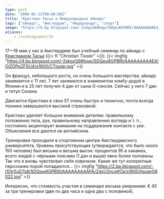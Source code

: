 ```yaml
---
type: post
date: "2008-05-21T00:00:00Z"
title: "Кристиан Тисье и Международное Айкидо"
tags: ["айкидо", "Амстердам", "Нидерланды", "спорт"]
image: "https://4.bp.blogspot.com/-2skgzQ66hqw/SDQpu8GPBRI/AAAAAAAAAE4/OjZOPpZFSU4/s1600/CTissier.jpg"
aliases:
    - /ru/blog/post/15
---
```


17—18 мая у нас в Амстердаме был учебный семинар по айкидо с [Кристианом Тисье](http://www.christiantissier.com/) ({{< fl "Christian Tissier" >}}).
{{< imgfig "https://4.bp.blogspot.com/-2skgzQ66hqw/SDQpu8GPBRI/AAAAAAAAAE4/OjZOPpZFSU4/s1600/CTissier.jpg" >}}

Он француз, небольшого роста, но очень большого мастерства: айкидо занимается с 11 лет, 7 лет занимался в знаменитом хомбу-додзё в Японии и в 25 лет получил 4 дан от сына О-сенсея. Сейчас у него 7 дан и титул Сихана.

Двигается Кристиан в свои 57 очень быстро и технично, почти всегда техники завершаются высокой страховкой.

<!--more-->

Кристиан уделяет большое внимание деталям: правильному положению тела, рук, правильному направлению взгляда и т. п., постоянно акцентирует внимание на поддержание контакта с уке. Объяснения все даются на английском.

Тренировки проходили в спортивном центре Амстердамского университета. Уровень присутствующих (утверждается, что было около 150 человек) был весьма и весьма высок: процентов 95 в хакамах, всего людей с чёрными поясами (1 дан и выше) явно более половины. Так что я вновь чувствовал себя новичком. Какие же тут колоритные персонажи порой попадаются…
{{< imgfig "https://2.bp.blogspot.com/-j1Ojr5uD7s8/SDQsw8GPBSI/AAAAAAAAAFA/ZdxU2mJefCk/s1600/tissier08022.jpg" >}}

Интересно, что стоимость участия в семинаре весьма умеренная: €&nbsp;45 за три тренировки (две по два часа и одна два с половиной).
